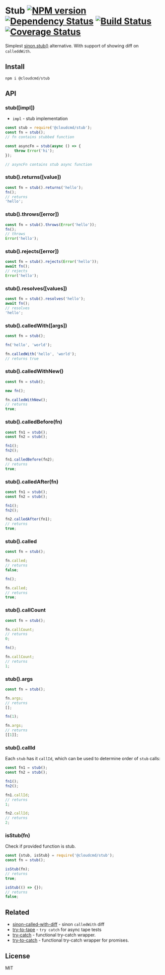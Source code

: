 # Stub [![NPM version][NPMIMGURL]][NPMURL] [![Dependency Status][DependencyStatusIMGURL]][DependencyStatusURL] [![Build Status][BuildStatusIMGURL]][BuildStatusURL] [![Coverage Status][CoverageIMGURL]][CoverageURL]

[NPMIMGURL]: https://img.shields.io/npm/v/@cloudcmd/stub.svg?style=flat&longCache=true
[BuildStatusURL]: https://github.com/coderaiser/putout/actions?query=workflow%3A%22Node+CI%22 "Build Status"
[BuildStatusIMGURL]: https://github.com/coderaiser/putout/workflows/Node%20CI/badge.svg
[DependencyStatusIMGURL]: https://img.shields.io/david/cloudcmd/stub.svg?style=flat&longCache=true
[NPMURL]: https://npmjs.org/package/@cloudcmd/stub "npm"
[DependencyStatusURL]: https://david-dm.org/cloudcmd/stub "Dependency Status"
[CoverageURL]: https://coveralls.io/github/cloudcmd/stub?branch=master
[CoverageIMGURL]: https://coveralls.io/repos/cloudcmd/stub/badge.svg?branch=master&service=github

Simplest [sinon.stub()](https://sinonjs.org/) alternative. With support of showing diff on `calleddWith`.

## Install

```
npm i @cloudcmd/stub
```

## API

### stub([impl])

- `impl` - stub implementation

```js
const stub = require('@cloudcmd/stub');
const fn = stub();
// fn contains stubbed function

const asyncFn = stub(async () => {
    throw Error('hi');
});

// asyncFn contains stub async function
```

### stub().returns([value])

```js
const fn = stub().returns('hello');
fn();
// returns
'hello';
```

### stub().throws([error])

```js
const fn = stub().throws(Error('hello'));
fn();
// throws
Error('hello');
```

### stub().rejects([error])

```js
const fn = stub().rejects(Error('hello'));
await fn();
// rejects
Error('hello');
```

### stub().resolves([values])

```js
const fn = stub().resolves('hello');
await fn();
// resolves
'hello';
```

### stub().calledWith([args])

```js
const fn = stub();

fn('hello', 'world');

fn.calledWith('hello', 'world');
// returns true
```

### stub().calledWithNew()

```js
const fn = stub();

new fn();

fn.calledWithNew();
// returns
true;
```

### stub().calledBefore(fn)

```js
const fn1 = stub();
const fn2 = stub();

fn1();
fn2();

fn1.calledBefore(fn2);
// returns
true;
```

### stub().calledAfter(fn)

```js
const fn1 = stub();
const fn2 = stub();

fn1();
fn2();

fn2.calledAfter(fn1);
// returns
true;
```

### stub().called

```js
const fn = stub();

fn.called;
// returns
false;

fn();

fn.called;
// returns
true;
```

### stub().callCount

```js
const fn = stub();

fn.callCount;
// returns
0;

fn();

fn.callCount;
// returns
1;
```

### stub().args

```js
const fn = stub();

fn.args;
// returns
[];

fn(1);

fn.args;
// returns
[[1]];
```

### stub().callId

Each `stub` has it `callId`, which can be used to determine order of `stub` calls:

```js
const fn1 = stub();
const fn2 = stub();

fn1();
fn2();

fn1.callId;
// returns
1;

fn2.callId;
// returns
2;
```

### isStub(fn)

Check if provided function is stub.

```js
const {stub, isStub} = require('@cloudcmd/stub');
const fn = stub();

isStub(fn);
// returns
true;

isStub(() => {});
// returns
false;
```

## Related

- [sinon-called-with-diff](https://github.com/coderaiser/sinon-called-with-diff) - sinon `calledWith` diff
- [try-to-tape](https://github.com/coderaiser/try-to-tape) - `try catch` for async tape tests
- [try-catch](https://github.com/coderaiser/try-catch "TryCatch") - functional try-catch wrapper.
- [try-to-catch](https://github.com/coderaiser/try-to-catch "TryToCatch") - functional try-catch wrapper for promises.

## License

MIT
